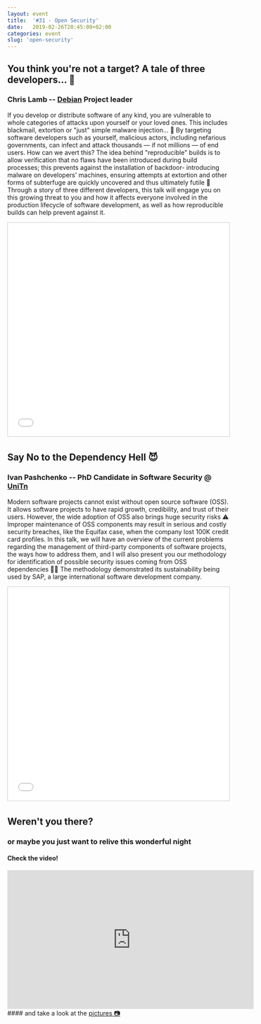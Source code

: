 ```yaml
---
layout: event
title:  '#31 - Open Security'
date:   2019-02-26T20:45:00+02:00
categories: event
slug: 'open-security'
---
```


## You think you're not a target? A tale of three developers... 🤖
### Chris Lamb -- [Debian](https://www.debian.org/) Project leader

If you develop or distribute software of any kind, you are vulnerable to whole categories of attacks upon yourself or your loved ones. This includes blackmail, extortion or "just" simple malware injection… 👾 By targeting software developers such as yourself, malicious actors, including nefarious governments, can infect and attack thousands — if not millions — of end users. How can we avert this? The idea behind "reproducible" builds is to allow verification that no flaws have been introduced during build processes; this prevents against the installation of backdoor- introducing malware on developers' machines, ensuring attempts at extortion and other forms of subterfuge are quickly uncovered and thus ultimately futile 🙏 Through a story of three different developers, this talk will engage you on this growing threat to you and how it affects everyone involved in the production lifecycle of software development, as well as how reproducible builds can help prevent against it.

<iframe src="//www.slideshare.net/slideshow/embed_code/key/tCT8IkD96aGWPm" width="595" height="485" frameborder="0" marginwidth="0" marginheight="0" scrolling="no" style="border:1px solid #CCC; border-width:1px; margin-bottom:5px; max-width: 100%;" allowfullscreen> </iframe>

## Say No to the Dependency Hell 😈
### Ivan Pashchenko -- PhD Candidate in Software Security @ [UniTn](https://disi.unitn.it)

Modern software projects cannot exist without open source software (OSS). It allows software projects to have rapid growth, credibility, and trust of their users. However, the wide adoption of OSS also brings huge security risks ⚠️ Improper maintenance of OSS components may result in serious and costly security breaches, like the Equifax case, when the company lost 100K credit card profiles. In this talk, we will have an overview of the current problems regarding the management of third-party components of software projects, the ways how to address them, and I will also present you our methodology for identification of possible security issues coming from OSS dependencies 👨‍💻 The methodology demonstrated its sustainability being used by SAP, a large international software development company.

<iframe src="//www.slideshare.net/slideshow/embed_code/key/qooLQDLLw5UEL0" width="595" height="485" frameborder="0" marginwidth="0" marginheight="0" scrolling="no" style="border:1px solid #CCC; border-width:1px; margin-bottom:5px; max-width: 100%;" allowfullscreen> </iframe>

## Weren't you there?
### or maybe you just want to relive this wonderful night
<section class="fb-links">

#### Check the video!
<iframe width="560" height="315" src="https://www.youtube.com/embed/O1ThxmFO8TE?start=986" frameborder="0" allow="accelerometer; autoplay; clipboard-write; encrypted-media; gyroscope; picture-in-picture" allowfullscreen></iframe>
#### and take a look at the <a id="fb_photo_album" class="btn-facebook" target="_blank" href="//www.facebook.com/pg/speckandtech/photos/?tab=album&album_id=1109634325901188">pictures &#128247;</a>
</section>
